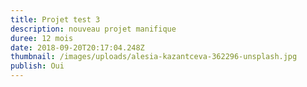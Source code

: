 ```yaml
---
title: Projet test 3
description: nouveau projet manifique
duree: 12 mois
date: 2018-09-20T20:17:04.248Z
thumbnail: /images/uploads/alesia-kazantceva-362296-unsplash.jpg
publish: Oui
---
```




